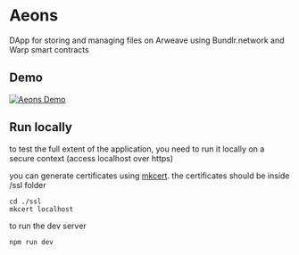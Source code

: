 # Aeons
DApp for storing and managing files on Arweave using Bundlr.network and Warp smart contracts

## Demo

[![Aeons Demo](https://i.imgur.com/nkDedZN.png)](https://youtu.be/jzG8x5l3xf0)

## Run locally
to test the full extent of the application, you need to run it locally on a secure context (access localhost over https)

you can generate certificates using [mkcert](https://github.com/FiloSottile/mkcert). the certificates should be inside /ssl folder

```shell
cd ./ssl
mkcert localhost
```

to run the dev server

```shell
npm run dev
```
